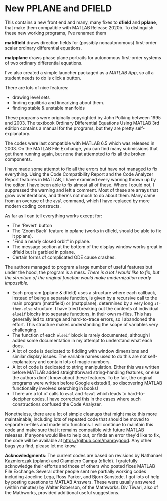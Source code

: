 # New PPLANE and DFIELD

This contains a new front end and many, many fixes to **dfield** and **pplane**, that make them compatible with MATLAB Release 2020b. To distinguish these new working programs, I've renamed them

**matdfield** draws direction fields for (possibly nonautonomous) first-order scalar ordinary differential equations.

**matpplane** draws phase plane portraits for autonomous first-order systems of two ordinary differential equations.

I've also created a simple launcher packaged as a *MATLAB App*, so all a student needs to do is click a button.

There are lots of nice features: 

* drawing level sets
* finding equilibria and linearizing about them.
* finding stable & unstable manifolds

These programs were originally copyrighted by John Polking between 1995 and 2003. The textbook Ordinary Differential Equations Using MATLAB 3rd edition contains a manual for the programs, but they are pretty self-explanatory.

The codes were last compatible with MATLAB 6.5 which was released in 2003. On the MATLAB File Exchange, you can find many submissions that get them running again, but none that attempted to fix all the broken components. 

I have made some attempt to fix all the errors but have not managed to fix everything. Using the Code Compatibility Report and the Code Analyzer Report features in MATLAB, I have examined every warning thrown up by the editor. I have been able to fix almost all of these. Where I could not, I suppressed the warning and left a comment. Most of these are arrays that grow over iterations, and there's not much to do about them. Many came from an overuse of the `eval` command, which I have replaced by more modern coding constructs.

As far as I can tell everything works except for:

* The 'Revert' button 
* The 'Zoom Back' feature in pplane (works in dfield, should be able to fix it pplane).
* "Find a nearly closed orbit" in pplane.
* The message section at the bottom of the display window works great in dfield but is garbled in pplane. 
* Certain forms of complicated ODE cause crashes.

The authors managed to program a large number of useful features but under the hood, the program is a mess. *There is a lot I would like to fix, but the structure of the original function would make modernization nearly impossible.* 

* Each program (pplane & dfield) uses a structure where each callback, instead of being a separate function, is given by a recursive call to the main program (matdfield) or (matpplane), determined by a very long `if-then-else` structure. I have tried breaking out the contents of individual `elseif` blocks into separate functions, in their own m-files. This has generally led to strange and hard-to-trace errors, so I abandoned the effort. This structure makes understanding the scope of variables very challenging.
* The function of each `elseif` block is rarely documented, although I added some documentation in my attempt to understand what each does.
* A lot of code is dedicated to fiddling with window dimensions and similar display issues. The variable names used to do this are not self-explanatory and contain lots of magic numbers.
* A lot of code is dedicated to string manipulation. Either this was written before MATLAB added straightforward string-handling features, or else the authors didn't know about these features. To be fair, the original programs were written before Google existed(!), so discovering MATLAB functionality involved searching in books!
* There are a lot of calls to `eval` and `feval` which leads to hard-to-decipher codes. I have corrected this in the cases where such constructions confused the Code Analyzer.

Nonetheless, there are a lot of simple cleanups that might make this more maintainable, including lots of repeated code that should be moved to separate m-files and made into functions. I will continue to maintain this code and make sure that it remains compatible with future MATLAB releases. If anyone would like to help out, or finds an error they'd like to fix, the code will be available at https://github.com/manroygood. Any other bugs you find, please let me know.

**Acknowledgments**: The current codes are based on revisions by Nathanael Kazmierczak (pplane) and Giampiero Campa (dfield). I gratefully acknowledge their efforts and those of others who posted fixes MATLAB File Exchange. Several other people sent me partially working codes including Joceline Lega, Ross Parker, and Bjorn Sanstede. I got lots of help by posting questions to MATLAB Answers. These were usually answered (within minutes) by Walter Roberson, of the Mathworks. Div Tiwari, also of the Mathworks, provided additional useful suggestions.



